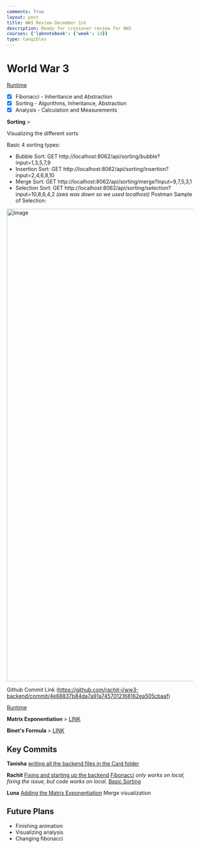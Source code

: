 ```yaml
---
comments: True
layout: post
title: WW3 Review December 1st
description: Ready for crossover review for WW3
courses: {'labnotebook': {'week': 14}}
type: tangibles
---
```


# World War 3

[Runtime](https://rachit-j.github.io/ww3/)

- [x] Fibonacci - Inheritance and Abstraction
- [x] Sorting - Algorithms, Inheritance, Abstraction
- [x] Analysis - Calculation and Measurements

**Sorting** >

Visualizing the different sorts

Basic 4 sorting types:
- Bubble Sort: GET http://localhost:8062/api/sorting/bubble?input=1,3,5,7,9
- Insertion Sort: GET http://localhost:8062/api/sorting/insertion?input=2,4,6,8,10
- Merge Sort: GET http://localhost:8062/api/sorting/merge?input=9,7,5,3,1
- Selection Sort: GET http://localhost:8062/api/sorting/selection?input=10,8,6,4,2
_(aws was down so we used localhost)_
Postman Sample of Selection:
<img width="1273" alt="image" src="https://github.com/rachit-j/ww3/assets/56803677/0f953010-5c7a-4a9c-a73d-025f139bc95c">

Github Commit Link (https://github.com/rachit-j/ww3-backend/commit/4e68837b84da7a91a7457012168162ea505cbaaf)

[Runtime](http://127.0.0.1:4000/ww3/game/)

**Matrix Exponentiation**  > [LINK](https://github.com/rachit-j/ww3-backend/commit/7640114796854aac30bcf618818c0d537981825e)

**Binet's Formula** > [LINK](https://github.com/rachit-j/ww3-backend/commit/3a677823990fea4a706edab1496c7e6d898c203b)

## Key Commits

**Tanisha**
[writing all the backend files in the Card folder  ](https://github.com/rachit-j/ww3-backend/commit/eacacbe52ed61f792a92bb2dd11bf14e82bdffd7)

**Rachit**
[Fixing and starting up the backend](https://github.com/rachit-j/ww3-backend/commit/07ba051c09edd9e32b44c3253fe4ae7029c9ea05)
[Fibonacci](https://github.com/rachit-j/ww3-backend/commit/3a677823990fea4a706edab1496c7e6d898c203b)
_only works on local, fixing the issue, but code works on local._
[Basic Sorting](https://github.com/rachit-j/ww3-backend/commit/4e68837b84da7a91a7457012168162ea505cbaaf)

**Luna**
[Adding the Matrix Exponentiation](https://github.com/rachit-j/ww3-backend/commit/7640114796854aac30bcf618818c0d537981825e)
Merge visualization

## Future Plans

- Finishing animation
- Visualizing analysis 
- Changing fibonacci 
